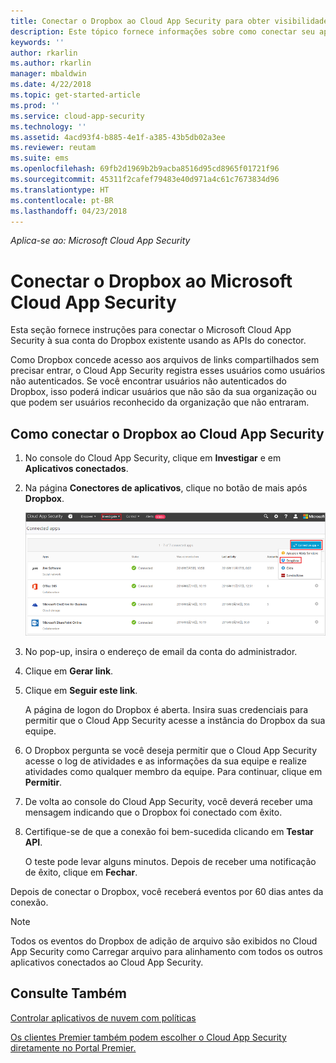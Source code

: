 ```yaml
---
title: Conectar o Dropbox ao Cloud App Security para obter visibilidade e controle de uso | Microsoft Docs
description: Este tópico fornece informações sobre como conectar seu aplicativo do Dropbox ao Cloud App Security usando o conector de API.
keywords: ''
author: rkarlin
ms.author: rkarlin
manager: mbaldwin
ms.date: 4/22/2018
ms.topic: get-started-article
ms.prod: ''
ms.service: cloud-app-security
ms.technology: ''
ms.assetid: 4acd93f4-b885-4e1f-a385-43b5db02a3ee
ms.reviewer: reutam
ms.suite: ems
ms.openlocfilehash: 69fb2d1969b2b9acba8516d95cd8965f01721f96
ms.sourcegitcommit: 45311f2cafef79483e40d971a4c61c7673834d96
ms.translationtype: HT
ms.contentlocale: pt-BR
ms.lasthandoff: 04/23/2018
---
```

*Aplica-se ao: Microsoft Cloud App Security*


# <a name="connect-dropbox-to-microsoft-cloud-app-security"></a>Conectar o Dropbox ao Microsoft Cloud App Security
Esta seção fornece instruções para conectar o Microsoft Cloud App Security à sua conta do Dropbox existente usando as APIs do conector.  
 
 
Como Dropbox concede acesso aos arquivos de links compartilhados sem precisar entrar, o Cloud App Security registra esses usuários como usuários não autenticados. Se você encontrar usuários não autenticados do Dropbox, isso poderá indicar usuários que não são da sua organização ou que podem ser usuários reconhecido da organização que não entraram.

## <a name="how-to-connect-dropbox-to-cloud-app-security"></a>Como conectar o Dropbox ao Cloud App Security  
  
1.  No console do Cloud App Security, clique em **Investigar** e em **Aplicativos conectados**.  
  
2.  Na página **Conectores de aplicativos**, clique no botão de mais após **Dropbox**.  
  
     ![Conectar ao Dropbox](./media/connect-dropbox.png "connect dropbox")  
  
3.  No pop-up, insira o endereço de email da conta do administrador.  
  
4.  Clique em **Gerar link**.  
  
5.  Clique em **Seguir este link**.  
  
     A página de logon do Dropbox é aberta. Insira suas credenciais para permitir que o Cloud App Security acesse a instância do Dropbox da sua equipe.  
  
6.  O Dropbox pergunta se você deseja permitir que o Cloud App Security acesse o log de atividades e as informações da sua equipe e realize atividades como qualquer membro da equipe. Para continuar, clique em **Permitir**.  
  
7.  De volta ao console do Cloud App Security, você deverá receber uma mensagem indicando que o Dropbox foi conectado com êxito.  
  
8.  Certifique-se de que a conexão foi bem-sucedida clicando em **Testar API**.  
  
     O teste pode levar alguns minutos. Depois de receber uma notificação de êxito, clique em **Fechar**.  
  
Depois de conectar o Dropbox, você receberá eventos por 60 dias antes da conexão.

> [!NOTE] 
> Todos os eventos do Dropbox de adição de arquivo são exibidos no Cloud App Security como Carregar arquivo para alinhamento com todos os outros aplicativos conectados ao Cloud App Security. 
 
## <a name="see-also"></a>Consulte Também  
[Controlar aplicativos de nuvem com políticas](control-cloud-apps-with-policies.md)   

[Os clientes Premier também podem escolher o Cloud App Security diretamente no Portal Premier.](https://premier.microsoft.com/)  
  
  
